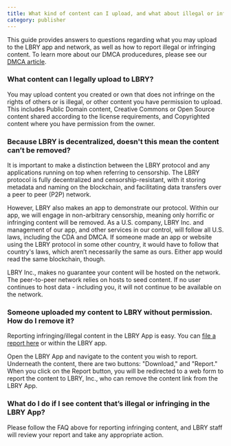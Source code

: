 ```yaml
---
title: What kind of content can I upload, and what about illegal or infringing content?
category: publisher
---
```


This guide provides answers to questions regarding what you may upload to the LBRY app and network, as well as how to report illegal or infringing content. To learn more about our DMCA producedures, please see our [DMCA article](https://lbry.io/faq/dmca). 

### What content can I legally upload to LBRY?

You may upload content you created or own that does not infringe on the rights of others or is illegal, or other content you have permission to upload. This includes Public Domain content, Creative Commons or Open Source content shared according to the license requirements, and Copyrighted content where you have permission from the owner.

### Because LBRY is decentralized, doesn't this mean the content can’t be removed?

It is important to make a distinction between the LBRY protocol and any applications running on top when referring to censorship. The LBRY protocol is fully decentralized and censorship-resistant, with it storing metadata and naming on the blockchain, and facilitating data transfers over a peer to peer (P2P) network. 

However, LBRY also makes an app to demonstrate our protocol. Within our app, we will engage in non-arbitrary censorship, meaning only horrific or infringing content will be removed. As a U.S. company, LBRY Inc. and management of our app, and other services in our control, will follow all U.S. laws, including the CDA and DMCA. If someone made an app or website using the LBRY protocol in some other country, it would have to follow that country's laws, which aren’t necessarily the same as ours. Either app would read the same blockchain, though. 

LBRY Inc., makes no guarantee your content will be hosted on the network. The peer-to-peer network relies on hosts to seed content. If no user continues to host data - including you, it will not continue to be available on the network.

### Someone uploaded my content to LBRY without permission. How do I remove it?

Reporting infringing/illegal content in the LBRY App is easy. You can [file a report here](https://lbry.io/dmca) or within the LBRY app. 

Open the LBRY App and navigate to the content you wish to report. Underneath the content, there are two buttons: "Download," and "Report." When you click on the Report button, you will be redirected to a web form to report the content to LBRY, Inc., who can remove the content link from the LBRY App. 

### What do I do if I see content that’s illegal or infringing in the LBRY App?

Please follow the FAQ above for reporting infringing content, and LBRY staff will review your report and take any appropriate action. 
